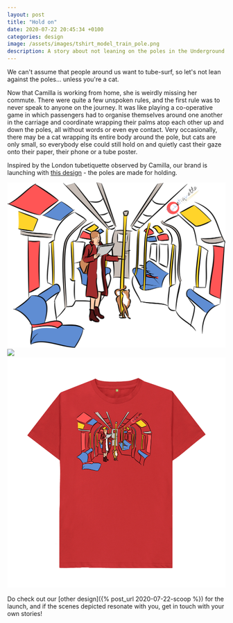 ```yaml
---
layout: post
title: "Hold on"
date: 2020-07-22 20:45:34 +0100
categories: design
image: /assets/images/tshirt_model_train_pole.png
description: A story about not leaning on the poles in the Underground train, a London tube etiquette that inspired our T-shirt design before the lockdown. 
---
```

We can't assume that people around us want to tube-surf, so let's not lean against the poles... unless you're a cat. 

Now that Camilla is working from home, she is weirdly missing her commute. There were quite a few unspoken rules, and the first rule was to never speak to anyone on the journey. It was like playing a co-operative game in which passengers had to organise themselves around one another in the carriage and coordinate wrapping their palms atop each other up and down the poles, all without words or even eye contact. Very occasionally, there may be a cat wrapping its entire body around the pole, but cats are only small, so everybody else could still hold on and quietly cast their gaze onto their paper, their phone or a tube poster.

Inspired by the London tubetiquette observed by Camilla, our brand is launching with [this design](https://tubetiquette.teemill.com/product/hold-on/) - the poles are made for holding. 

<div class="box alt"><div class="row 50% uniform">
    <div class="4u">  
    <span class="image fit grid">
        <img src="/assets/images/tshirt_design_train_pole.png"/></span>
    </div>   
    <div class="4u">  
    <span class="image fit grid">
        <img src="{{ page.image }}"/></span>
    </div>
    <div class="4u$">  
    <span class="image fit grid">
        <img src="/assets/images/tshirt_product_train_pole.png"/></span>
    </div>
</div></div>

Do check out our [other design]({% post_url 2020-07-22-scoop %}) for the launch, and if the scenes depicted resonate with you, get in touch with your own stories! 
